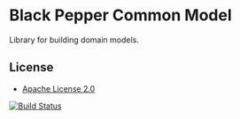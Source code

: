 Black Pepper Common Model
=========================

Library for building domain models.

License
-------

* [Apache License 2.0](http://www.apache.org/licenses/LICENSE-2.0.html)

[![Build Status](https://travis-ci.org/BlackPepperSoftware/bp-common-model.svg?branch=master)](https://travis-ci.org/BlackPepperSoftware/bp-common-model)
